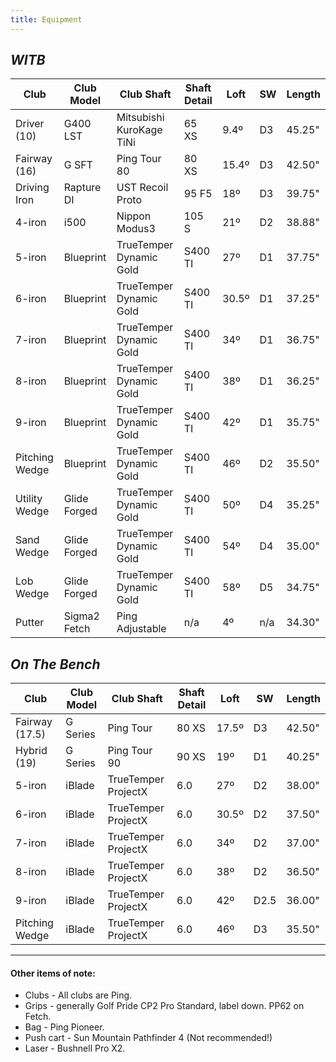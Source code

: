 ```yaml
---
title: Equipment
---
```


## _WITB_

| Club           | Club Model   | Club Shaft               | Shaft Detail | Loft  | SW  | Length |
| -------------- | ------------ | ------------------------ | ------------ | ----- | --- | ------ |
| Driver (10)    | G400 LST     | Mitsubishi KuroKage TiNi | 65 XS        | 9.4º  | D3  | 45.25" |
| Fairway (16)   | G SFT        | Ping Tour 80             | 80 XS        | 15.4º | D3  | 42.50" |
| Driving Iron   | Rapture DI   | UST Recoil Proto         | 95 F5        | 18º   | D3  | 39.75" |
| 4-iron         | i500         | Nippon Modus3            | 105 S        | 21º   | D2  | 38.88" |
| 5-iron         | Blueprint    | TrueTemper Dynamic Gold  | S400 TI      | 27º   | D1  | 37.75" |
| 6-iron         | Blueprint    | TrueTemper Dynamic Gold  | S400 TI      | 30.5º | D1  | 37.25" |
| 7-iron         | Blueprint    | TrueTemper Dynamic Gold  | S400 TI      | 34º   | D1  | 36.75" |
| 8-iron         | Blueprint    | TrueTemper Dynamic Gold  | S400 TI      | 38º   | D1  | 36.25" |
| 9-iron         | Blueprint    | TrueTemper Dynamic Gold  | S400 TI      | 42º   | D1  | 35.75" |
| Pitching Wedge | Blueprint    | TrueTemper Dynamic Gold  | S400 TI      | 46º   | D2  | 35.50" |
| Utility Wedge  | Glide Forged | TrueTemper Dynamic Gold  | S400 TI      | 50º   | D4  | 35.25" |
| Sand Wedge     | Glide Forged | TrueTemper Dynamic Gold  | S400 TI      | 54º   | D4  | 35.00" |
| Lob Wedge      | Glide Forged | TrueTemper Dynamic Gold  | S400 TI      | 58º   | D5  | 34.75" |
| Putter         | Sigma2 Fetch | Ping Adjustable          | n/a          | 4º    | n/a | 34.30" |


## _On The Bench_

| Club           | Club Model   | Club Shaft               | Shaft Detail | Loft | SW  | Length |
| -------------- | ------------ | ------------------------ | ------------ | ---- | --- | ------ |
| Fairway (17.5) | G Series     | Ping Tour                | 80 XS        | 17.5º| D3  | 42.50" |
| Hybrid (19)    | G Series     | Ping Tour 90             | 90 XS        | 19º  | D1  | 40.25" |
| 5-iron         | iBlade       | TrueTemper ProjectX      | 6.0          | 27º  | D2  | 38.00" |
| 6-iron         | iBlade       | TrueTemper ProjectX      | 6.0          | 30.5º| D2  | 37.50" |
| 7-iron         | iBlade       | TrueTemper ProjectX      | 6.0          | 34º  | D2  | 37.00" |
| 8-iron         | iBlade       | TrueTemper ProjectX      | 6.0          | 38º  | D2  | 36.50" |
| 9-iron         | iBlade       | TrueTemper ProjectX      | 6.0          | 42º  | D2.5| 36.00" |
| Pitching Wedge | iBlade       | TrueTemper ProjectX      | 6.0          | 46º  | D3  | 35.50" |

---

#### Other items of note:

* Clubs - All clubs are Ping.
* Grips - generally Golf Pride CP2 Pro Standard, label down. PP62 on Fetch.
* Bag - Ping Pioneer.
* Push cart - Sun Mountain Pathfinder 4 (Not recommended!)
* Laser - Bushnell Pro X2.
